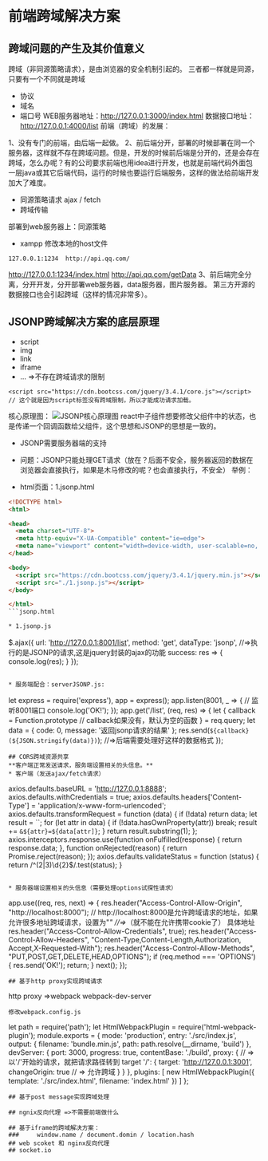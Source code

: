 # 前端跨域解决方案
## 跨域问题的产生及其价值意义
跨域（非同源策略请求），是由浏览器的安全机制引起的。
三者都一样就是同源，只要有一个不同就是跨域
- 协议
- 域名
- 端口号
  WEB服务器地址：http://127.0.0.1:3000/index.html
  数据接口地址：http://127.0.0.1:4000/list
前端（跨域）的发展：

1、没有专门的前端，由后端一起做。
2、前后端分开，部署的时候部署在同一个服务器，这样就不存在跨域问题。但是，开发的时候前后端是分开的，还是会存在跨域，怎么办呢？有的公司要求前端也用idea进行开发，也就是前端代码外面包一层java或其它后端代码，运行的时候也要运行后端服务，这样的做法给前端开发加大了难度。

- 同源策略请求  ajax / fetch
- 跨域传输 

部署到web服务器上：同源策略

- xampp  修改本地的host文件 

```
127.0.0.1:1234  http://api.qq.com/
```

http://127.0.0.1:1234/index.html
http://api.qq.com/getData
3、前后端完全分离，分开开发，分开部署web服务器，data服务器，图片服务器。 第三方开源的数据接口也会引起跨域（这样的情况非常多）。
## JSONP跨域解决方案的底层原理
- script
- img
- link
- iframe
- ...
  =>不存在跨域请求的限制
```
<script src="https://cdn.bootcss.com/jquery/3.4.1/core.js"></script>
// 这个就是因为script标签没有跨域限制，所以才能成功请求加载。
```
核心原理图：
![JSONP核心原理图]('./JSONP.png)
react中子组件想要修改父组件中的状态，也是传递一个回调函数给父组件，这个思想和JSONP的思想是一致的。

* JSONP需要服务器端的支持

* 问题：JSONP只能处理GET请求（放在？后面不安全，服务器返回的数据在浏览器会直接执行，如果是木马修改的呢？也会直接执行，不安全）
举例：

* html页面：1.jsonp.html

```html
<!DOCTYPE html>
<html>

<head>
  <meta charset="UTF-8">
  <meta http-equiv="X-UA-Compatible" content="ie=edge">
  <meta name="viewport" content="width=device-width, user-scalable=no, initial-scale=1.0">
</head>

<body>
  <script src="https://cdn.bootcss.com/jquery/3.4.1/jquery.min.js"></script>
  <script src="./1.jsonp.js"></script>
</body>

</html>
```jsonp.html

* 1.jsonp.js

```
$.ajax({
	url: 'http://127.0.0.1:8001/list',
	method: 'get',
	dataType: 'jsonp', //=>执行的是JSONP的请求,这是jquery封装的ajax的功能
	success: res => {
		console.log(res);
	}
});
```

* 服务端配合：serverJSONP.js:

```
let express = require('express'),
	app = express();
app.listen(8001, _ => { // 监听8001端口
	console.log('OK!');
});
app.get('/list', (req, res) => {
	let {
		callback = Function.prototype // callback如果没有，默认为空的函数
	} = req.query;
	let data = {
		code: 0,
		message: '返回jsonp请求的结果'
	};
	res.send(`${callback}(${JSON.stringify(data)})`); //=>后端需要处理好这样的数据格式
});
```
## CORS跨域资源共享
**客户端正常发送请求，服务端设置相关的头信息。**
* 客户端（发送ajax/fetch请求）
```
axios.defaults.baseURL = 'http://127.0.0.1:8888';
axios.defaults.withCredentials = true;
axios.defaults.headers['Content-Type'] = 'application/x-www-form-urlencoded';
axios.defaults.transformRequest = function (data) {
  if (!data) return data;
  let result = ``;
  for (let attr in data) {
    if (!data.hasOwnProperty(attr)) break;
    result += `&${attr}=${data[attr]}`;
  }
  return result.substring(1);
};
axios.interceptors.response.use(function onFulfilled(response) {
  return response.data;
}, function onRejected(reason) {
  return Promise.reject(reason);
});
axios.defaults.validateStatus = function (status) {
  return /^(2|3)\d{2}$/.test(status);
}
```

* 服务器端设置相关的头信息（需要处理options试探性请求）
```
app.use((req, res, next) => {
    res.header("Access-Control-Allow-Origin", "http://localhost:8000"); // http://localhost:8000是允许跨域请求的地址，如果允许很多地址跨域请求，设置为"*"
	//=>*（就不能在允许携带cookie了） 具体地址
    res.header("Access-Control-Allow-Credentials", true);
    res.header("Access-Control-Allow-Headers", "Content-Type,Content-Length,Authorization, Accept,X-Requested-With");
    res.header("Access-Control-Allow-Methods", "PUT,POST,GET,DELETE,HEAD,OPTIONS");
    if (req.method === 'OPTIONS') {
        res.send('OK!');
        return;
    }
    next();
});
```
## 基于http proxy实现跨域请求
```
http proxy  =>webpack webpack-dev-server
```
修改webpack.config.js
```
let path = require('path');
let HtmlWebpackPlugin = require('html-webpack-plugin');
module.exports = {
	mode: 'production',
	entry: './src/index.js',
	output: {
		filename: 'bundle.min.js',
		path: path.resolve(__dirname, 'build')
	},
	devServer: {
		port: 3000,
		progress: true,
		contentBase: './build',
		proxy: { // => 以'/'开始的请求，就把请求路径转到 target
			'/': {
				target: 'http://127.0.0.1:3001',
				changeOrigin: true // => 允许跨域
			}
		}
	},
	plugins: [
		new HtmlWebpackPlugin({
			template: './src/index.html',
			filename: 'index.html'
		})
	]
};
```
## 基于post message实现跨域处理

## ngnix反向代理 =>不需要前端做什么

## 基于iframe的跨域解决方案：
### 	window.name / document.domin / location.hash
## web scoket 和 nginx反向代理
## socket.io
